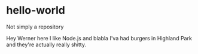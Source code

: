 # hello-world
Not simply a repository

Hey Werner here I like Node.js and blabla
I'va had burgers in Highland Park and they're actually really shitty.
